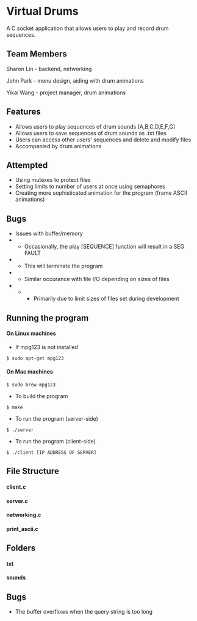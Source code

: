 # Virtual Drums
 
A C socket application that allows users to play and record drum sequences. 
 
## Team Members   
Sharon Lin - backend, networking

John Park - menu design, aiding with drum animations

Yikai Wang - project manager, drum animations

## Features

- Allows users to play sequences of drum sounds [A,B,C,D,E,F,G]
- Allows users to save sequences of drum sounds as .txt files
- Users can access other users' sequences and delete and modify files
- Accompanied by drum animations

## Attempted

- Using mutexes to protect files
- Setting limits to number of users at once using semaphores
- Creating more sophisticated animation for the program (frame ASCII animations)

## Bugs

- Issues with buffer/memory
- - Occasionally, the play [SEQUENCE] function will result in a SEG FAULT
- - This will terminate the program
- - Similar occurance with file I/O depending on sizes of files
- - - Primarily due to limit sizes of files set during development

## Running the program

#### On Linux machines 

- If mpg123 is not installed
```
$ sudo apt-get mpg123
```
#### On Mac machines
```
$ sudo brew mpg123
```

- To build the program
```
$ make
```

- To run the program (server-side)
```
$ ./server
```

- To run the program (client-side)
```
$ ./client [IP ADDRESS OF SERVER]
```

## File Structure

#### client.c

#### server.c

#### networking.c

#### print_ascii.c

## Folders

#### txt

#### sounds

## Bugs
- The buffer overflows when the query string is too long
